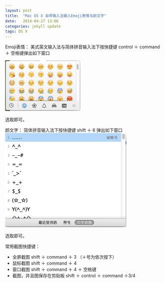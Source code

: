 ```yaml
---
layout: post
title:  "Mac OS X 自带输入法输入Emoji表情与颜文字"
date:   2014-04-27 13:06
categories: jekyll update
tags: OS X
---
```



Emoji表情：
美式英文输入法与简体拼音输入法下按快捷键 control ＋ command ＋ 空格键弹出如下窗口

![截图](/assets/20140422204323593.png)

选取即可。

颜文字：
简体拼音输入法下按快捷键 shift ＋ 6 弹出如下窗口
![截图](/assets/20140422204508671.png)

选取即可。

常用截图快捷键：

* 全屏截图 shift ＋ command ＋ 3 （＋号为依次按下）
* 鼠标截图 shift ＋ command ＋ 4
* 窗口截图 shift ＋ command ＋ 4 ＋ 空格键
* 截图，并且图保存在剪贴板 shift ＋ control ＋ command ＋3/4